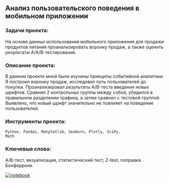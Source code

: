 ## Анализ пользовательского поведения в мобильном приложении

### Задачи проекта:
На основе данных использования мобильного приложения для продажи продуктов питания проанализировать воронку продаж, а также оценить результаты A/A/B-тестирования.

### Описание проекта:
В данном проекте мной были изучены принципы событийной аналитики. Я построил воронку продаж, исследовал путь пользователей до покупки.
Проанализировал результаты A/B-теста введения новых шрифтов. Сравнил 2 контрольных группы между собой, убедился в правильном разделении трафика, а затем сравнил с тестовой группой.
Выявлено, что новый шрифт значительно не повлияет на поведение пользователей.

### Инструменты проекта:
<code>Python, Pandas, Matplotlib, Seaborn, Plotly, SciPy, Math</code>

### Ключевые слова:
A/B-тест, визуализация, статистический тест, Z-test, поправка Бонферрони

[![notebook](https://custom-icon-badges.herokuapp.com/badge/Notebook-24292f.svg?logo=jupyter&style=for-the-badge)](/project10_mobile-app-event-analysis/mobile-app-event-analysis.ipynb)
